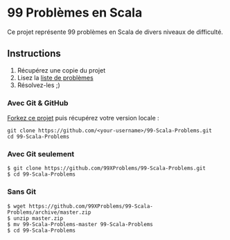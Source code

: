 # 99 Problèmes en Scala

Ce projet représente 99 problèmes en Scala de divers niveaux de difficulté.

## Instructions

1. Récupérez une copie du projet
2. Lisez la [liste de problèmes][problems-fr]
3. Résolvez-les ;)

[problems-fr]: https://github.com/99XProblems/99-Scala-Problems/blob/master/docs/problems.fr.md

### Avec Git & GitHub

[Forkez ce projet][fork] puis récupérez votre version locale :

    git clone https://github.com/<your-username>/99-Scala-Problems.git
    cd 99-Scala-Problems

[fork]: https://github.com/99XProblems/99-Scala-Problems/fork

### Avec Git seulement

    $ git clone https://github.com/99XProblems/99-Scala-Problems.git
    $ cd 99-Scala-Problems

### Sans Git

    $ wget https://github.com/99XProblems/99-Scala-Problems/archive/master.zip
    $ unzip master.zip
    $ mv 99-Scala-Problems-master 99-Scala-Problems
    $ cd 99-Scala-Problems
